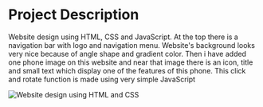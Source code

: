 # Project Description 
Website design using HTML, CSS and JavaScript. At the top there is a navigation bar with logo and navigation menu. Website's background looks very nice because of angle shape and gradient color. Then i have added one phone image on this website and near that image there is an icon, title and small text which display one of the features of this phone. This click and rotate function is made using very simple JavaScript

![Website design using HTML and CSS](https://user-images.githubusercontent.com/54920375/104270008-84b7cc00-5465-11eb-99fc-1f09039ef622.gif )




